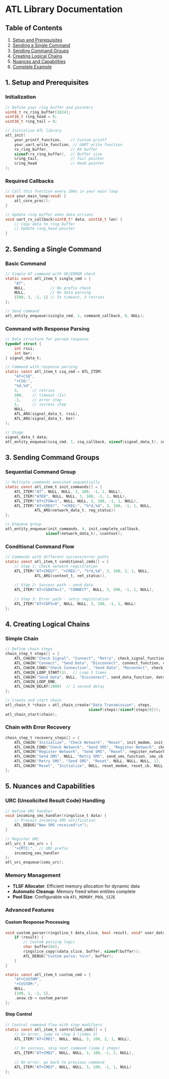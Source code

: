 # ATL Library Documentation

## Table of Contents
1. [Setup and Prerequisites](#setup-and-prerequisites)
2. [Sending a Single Command](#sending-a-single-command)
3. [Sending Command Groups](#sending-command-groups)
4. [Creating Logical Chains](#creating-logical-chains)
5. [Nuances and Capabilities](#nuances-and-capabilities)
6. [Complete Example](#complete-example)

## 1. Setup and Prerequisites

### Initialization
```c
// Define your ring buffer and pointers
uint8_t rx_ring_buffer[1024];
uint16_t ring_head = 0;
uint16_t ring_tail = 0;

// Initialize ATL library
atl_init(
    your_printf_function,    // Custom printf
    your_uart_write_function, // UART write function  
    rx_ring_buffer,          // RX buffer
    sizeof(rx_ring_buffer),  // Buffer size
    &ring_tail,              // Tail pointer
    &ring_head               // Head pointer
);
```

### Required Callbacks
```c
// Call this function every 10ms in your main loop
void your_main_loop(void) {
    atl_core_proc();
}

// Update ring buffer when data arrives
void uart_rx_callback(uint8_t* data, uint16_t len) {
    // Copy data to ring buffer
    // Update ring_head pointer
}
```

## 2. Sending a Single Command

### Basic Command
```c
// Simple AT command with OK/ERROR check
static const atl_item_t single_cmd = {
    "AT",
    NULL,           // No prefix check
    NULL,           // No data parsing
    {500, 3, -1, 1} // 5s timeout, 3 retries
};

// Send command
atl_entity_enqueue(&single_cmd, 1, command_callback, 0, NULL);
```

### Command with Response Parsing
```c
// Data structure for parsed response
typedef struct {
    int rssi;
    int ber;
} signal_data_t;

// Command with response parsing
static const atl_item_t csq_cmd = ATL_ITEM(
    "AT+CSQ",
    "+CSQ:",
    "%d,%d",
    3,      // retries
    100,    // timeout (1s)
    -1,     // error step
    1,      // success step
    NULL,
    ATL_ARG(signal_data_t, rssi),
    ATL_ARG(signal_data_t, ber)
);

// Usage
signal_data_t data;
atl_entity_enqueue(&csq_cmd, 1, csq_callback, sizeof(signal_data_t), &data);
```

## 3. Sending Command Groups

### Sequential Command Group
```c
// Multiple commands executed sequentially
static const atl_item_t init_commands[] = {
    ATL_ITEM("AT", NULL, NULL, 3, 100, -1, 1, NULL),
    ATL_ITEM("ATE0", NULL, NULL, 3, 100, -1, 1, NULL),
    ATL_ITEM("AT+CFUN=1", NULL, NULL, 3, 100, -1, 1, NULL),
    ATL_ITEM("AT+CREG?", "+CREG:", "%*d,%d", 3, 100, -1, 1, NULL,
             ATL_ARG(network_data_t, reg_status))
};

// Enqueue group
atl_entity_enqueue(init_commands, 4, init_complete_callback, 
                  sizeof(network_data_t), &context);
```

### Conditional Command Flow
```c
// Commands with different success/error paths
static const atl_item_t conditional_cmds[] = {
    // Step 1: Check network registration
    ATL_ITEM("AT+CREG?", "+CREG:", "%*d,%d", 3, 100, 2, 1, NULL,
             ATL_ARG(context_t, net_status)),
    
    // Step 2: Success path - send data
    ATL_ITEM("AT+CGDATA=1", "CONNECT", NULL, 3, 500, -1, 1, NULL),
    
    // Step 3: Error path - retry registration
    ATL_ITEM("AT+COPS=0", NULL, NULL, 3, 100, -1, 1, NULL)
};
```

## 4. Creating Logical Chains

### Simple Chain
```c
// Define chain steps
chain_step_t steps[] = {
    ATL_CHAIN("Check Signal", "Connect", "Retry", check_signal_function, signal_cb, NULL, 3),
    ATL_CHAIN("Connect", "Send Data", "Disconnect", connect_function, connect_cb, NULL, 2),
    ATL_CHAIN_COND("Check Connection", "Send Data", "Reconnect", check_connection_func),
    ATL_CHAIN_LOOP_START(3),  // Loop 3 times
    ATL_CHAIN("Send Data", NULL, "Disconnect", send_data_function, data_cb, NULL, 1),
    ATL_CHAIN_LOOP_END,
    ATL_CHAIN_DELAY(1000)  // 1 second delay
};

// Create and start chain
atl_chain_t *chain = atl_chain_create("Data Transmission", steps, 
                                     sizeof(steps)/sizeof(steps[0]));
atl_chain_start(chain);
```

### Chain with Error Recovery
```c
chain_step_t recovery_steps[] = {
    ATL_CHAIN("Initialize", "Check Network", "Reset", init_modem, init_cb, NULL, 2),
    ATL_CHAIN_COND("Check Network", "Send SMS", "Register Network", check_network_func),
    ATL_CHAIN("Register Network", "Send SMS", "Reset", register_network, reg_cb, NULL, 3),
    ATL_CHAIN("Send SMS", NULL, "Retry SMS", send_sms_function, sms_cb, NULL, 2),
    ATL_CHAIN("Retry SMS", "Send SMS", "Reset", NULL, NULL, NULL, 1),
    ATL_CHAIN("Reset", "Initialize", NULL, reset_modem, reset_cb, NULL, 1)
};
```

## 5. Nuances and Capabilities

### URC (Unsolicited Result Code) Handling
```c
// Define URC handler
void incoming_sms_handler(ringslice_t data) {
    // Process incoming SMS notification
    ATL_DEBUG("New SMS received!\n");
}

// Register URC
atl_urc_t sms_urc = {
    "+CMTI:",  // URC prefix
    incoming_sms_handler
};
atl_urc_enqueue(&sms_urc);
```

### Memory Management
- **TLSF Allocator**: Efficient memory allocation for dynamic data
- **Automatic Cleanup**: Memory freed when entities complete
- **Pool Size**: Configurable via `ATL_MEMORY_POOL_SIZE`

### Advanced Features

#### Custom Response Processing
```c
void custom_parser(ringslice_t data_slice, bool result, void* user_data) {
    if (result) {
        // Custom parsing logic
        char buffer[64];
        ringslice_copy(&data_slice, buffer, sizeof(buffer));
        ATL_DEBUG("Custom parse: %s\n", buffer);
    }
}

static const atl_item_t custom_cmd = {
    "AT+CUSTOM",
    "+CUSTOM:",
    NULL,
    {100, 1, -1, 1},
    .answ.cb = custom_parser
};
```

#### Step Control
```c
// Control command flow with step modifiers
static const atl_item_t controlled_cmds[] = {
    // On error, jump to step 3 (index 2)
    ATL_ITEM("AT+CMD1", NULL, NULL, 3, 100, 2, 1, NULL),
    
    // On success, skip next command (jump 2 steps)
    ATL_ITEM("AT+CMD2", NULL, NULL, 3, 100, -1, 2, NULL),
    
    // On error, go back to previous command
    ATL_ITEM("AT+CMD3", NULL, NULL, 3, 100, -1, 1, NULL)
};
```
